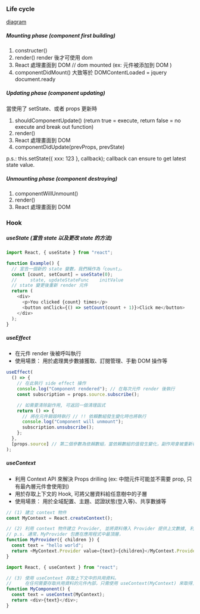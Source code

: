 ### Life cycle

[diagram](https://projects.wojtekmaj.pl/react-lifecycle-methods-diagram/)

##### Mounting phase (component first building)

1. constructer()
2. render() render 後才可使用 dom
3. React 處理畫面到 DOM // dom mounted (ex: 元件被添加到 DOM )
4. componentDidMount() 大致等於 DOMContentLoaded = jquery document.ready

##### Updating phase (component updating)

當使用了 setState、或者 props 更新時

1. shouldComponentUpdate() (return true = execute, return false = no execute and break out function)
2. render()
3. React 處理畫面到 DOM
4. componentDidUpdate(prevProps, prevState)

p.s.: this.setState({ xxx: 123 }, callback); callback can ensure to get latest state value.

##### Unmounting phase (component destroying)

1. componentWillUnmount()
2. render()
3. React 處理畫面到 DOM

### Hook

##### useState (宣告 state 以及更改 state 的方法)

```javascript
import React, { useState } from "react";

function Example() {
  // 宣告一個新的 state 變數，我們稱作為「count」。
  const [count, setCount] = useState(0);
  //     state, updateStateFunc    initValue
  // state 變更後重新 render 元件
  return (
    <div>
      <p>You clicked {count} times</p>
      <button onClick={() => setCount(count + 1)}>Click me</button>
    </div>
  );
}
```

##### useEffect

- 在元件 render 後被呼叫執行
- 使用場景： 用於處理異步數據獲取、訂閱管理、手動 DOM 操作等

```javascript
useEffect(
  () => {
    // 在此執行 side effect 操作
    console.log("Component rendered"); // 在每次元件 render 後執行
    const subscription = props.source.subscribe();

    // 如需要清除副作用, 可返回一個清理函式
    return () => {
      // 將在元件銷毀時執行 // !! 依賴數組發生變化時也將執行
      console.log("Component will unmount");
      subscription.unsubscribe();
    };
  },
  [props.source] // 第二個參數為依賴數組，當依賴數組的值發生變化，副作用會被重新執行, 即第一個參數內容
);
```

##### useContext

- 利用 Context API 來解決 Props drilling (ex: 中間元件可能並不需要 prop, 只有最內層元件會使用到)
- 用於存取上下文的 Hook, 可將父層資料給任意樹中的子層
- 使用場景： 用於全域配置、主題、認證狀態(登入等)、共享數據等

```javascript
// (1) 建立 context 物件
const MyContext = React.createContext();

// (2) 利用 context 物件建立 Provider, 並將資料傳入 Provider 提供上文數據, 利用 children 創造下文數據
// p.s. 通常，MyProvider 包裹在應用程式中最頂層，
function MyProvider({ children }) {
  const text = "hello world";
  return <MyContext.Provider value={text}>{children}</MyContext.Provider>;
}
```

```javascript
import React, { useContext } from "react";

// (3) 使用 useContext 存取上下文中的共用資料。
//     在任何需要存取共用資料的元件內部，只需使用 useContext(MyContext) 來取得上下文的值。
function MyComponent() {
  const text = useContext(MyContext);
  return <div>{text}</div>;
}
```
